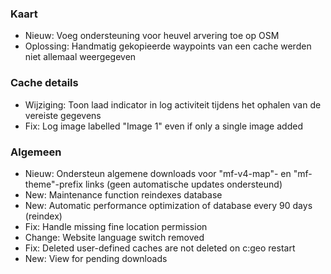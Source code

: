 
### Kaart
- Nieuw: Voeg ondersteuning voor heuvel arvering toe op OSM
- Oplossing: Handmatig gekopieerde waypoints van een cache werden niet allemaal weergegeven

### Cache details
- Wijziging: Toon laad indicator in log activiteit tijdens het ophalen van de vereiste gegevens
- Fix: Log image labelled "Image 1" even if only a single image added

### Algemeen
- Nieuw: Ondersteun algemene downloads voor "mf-v4-map"- en "mf-theme"-prefix links (geen automatische updates ondersteund)
- New: Maintenance function reindexes database
- New: Automatic performance optimization of database every 90 days (reindex)
- Fix: Handle missing fine location permission
- Change: Website language switch removed
- Fix: Deleted user-defined caches are not deleted on c:geo restart
- New: View for pending downloads
